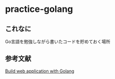 # practice-golang

## これなに
Go言語を勉強しながら書いたコードを貯めておく場所 

## 参考文献
[Build web application with Golang](https://astaxie.gitbooks.io/build-web-application-with-golang/content/ja/)
